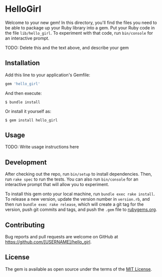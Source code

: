 # HelloGirl

Welcome to your new gem! In this directory, you'll find the files you need to be able to package up your Ruby library into a gem. Put your Ruby code in the file `lib/hello_girl`. To experiment with that code, run `bin/console` for an interactive prompt.

TODO: Delete this and the text above, and describe your gem

## Installation

Add this line to your application's Gemfile:

```ruby
gem 'hello_girl'
```

And then execute:

    $ bundle install

Or install it yourself as:

    $ gem install hello_girl

## Usage

TODO: Write usage instructions here

## Development

After checking out the repo, run `bin/setup` to install dependencies. Then, run `rake spec` to run the tests. You can also run `bin/console` for an interactive prompt that will allow you to experiment.

To install this gem onto your local machine, run `bundle exec rake install`. To release a new version, update the version number in `version.rb`, and then run `bundle exec rake release`, which will create a git tag for the version, push git commits and tags, and push the `.gem` file to [rubygems.org](https://rubygems.org).

## Contributing

Bug reports and pull requests are welcome on GitHub at https://github.com/[USERNAME]/hello_girl.


## License

The gem is available as open source under the terms of the [MIT License](https://opensource.org/licenses/MIT).
